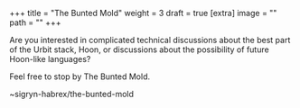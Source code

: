 
+++
title = "The Bunted Mold"
weight = 3
draft = true
[extra]
image = ""
path = ""
+++

Are you interested in complicated technical discussions about the best part of the Urbit stack, Hoon, or discussions about the possibility of future Hoon-like languages?

Feel free to stop by The Bunted Mold.

~sigryn-habrex/the-bunted-mold
